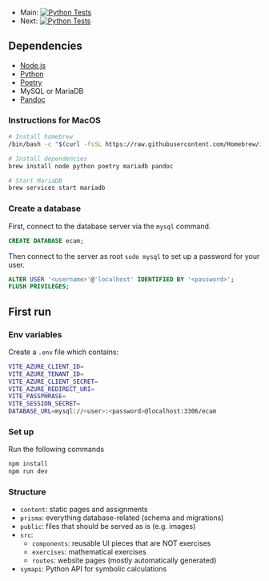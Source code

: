 - Main: [![Python Tests](https://github.com/ECAM-Brussels/e-cam/actions/workflows/pytest.yaml/badge.svg?branch=main)](https://github.com/ECAM-Brussels/e-cam/actions/workflows/pytest.yaml)
- Next: [![Python Tests](https://github.com/ECAM-Brussels/e-cam/actions/workflows/pytest.yaml/badge.svg)](https://github.com/ECAM-Brussels/e-cam/actions/workflows/pytest.yaml)

## Dependencies

- [Node.js](https://nodejs.org/en)
- [Python](https://www.python.org/)
- [Poetry](https://python-poetry.org/)
- MySQL or MariaDB
- [Pandoc](https://pandoc.org)

### Instructions for MacOS

~~~ bash
# Install homebrew
/bin/bash -c "$(curl -fsSL https://raw.githubusercontent.com/Homebrew/install/HEAD/install.sh)"

# Install dependencies
brew install node python poetry mariadb pandoc

# Start MariaDB
brew services start mariadb
~~~

### Create a database

First, connect to the database server via the `mysql` command.

~~~ sql
CREATE DATABASE ecam;
~~~

Then connect to the server as root `sudo mysql` to set up a password for your user.

~~~ sql
ALTER USER '<username>'@'localhost' IDENTIFIED BY '<password>';
FLUSH PRIVILEGES;
~~~

## First run

### Env variables

Create a `.env` file which contains:

~~~ bash
VITE_AZURE_CLIENT_ID=
VITE_AZURE_TENANT_ID=
VITE_AZURE_CLIENT_SECRET=
VITE_AZURE_REDIRECT_URI=
VITE_PASSPHRASE=
VITE_SESSION_SECRET=
DATABASE_URL=mysql://<user>:<password>@localhost:3306/ecam
~~~

### Set up

Run the following commands

~~~ bash
npm install
npm run dev
~~~

### Structure

- `content`: static pages and assignments
- `prisma`: everything database-related (schema and migrations)
- `public`: files that should be served as is (e.g. images)
- `src`:
  - `components`: reusable UI pieces that are NOT exercises
  - `exercises`: mathematical exercises
  - `routes`: website pages (mostly automatically generated)
- `symapi`: Python API for symbolic calculations
